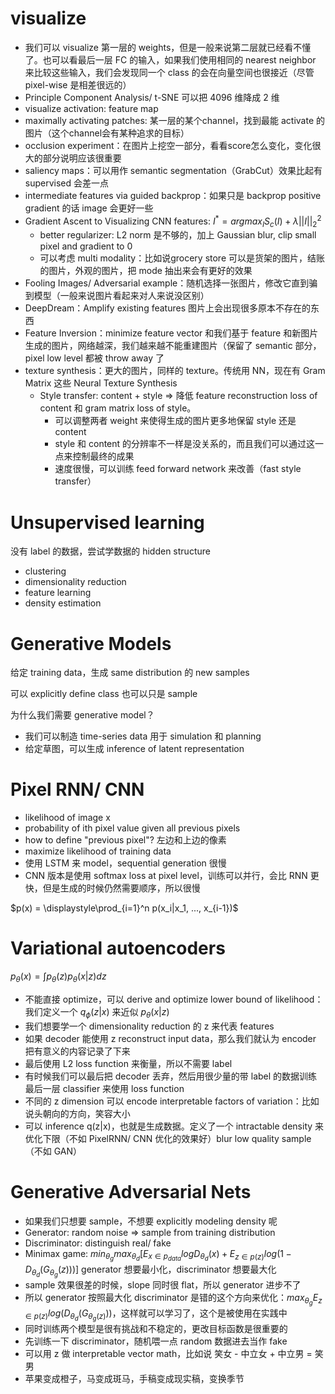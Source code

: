 # visualize

- 我们可以 visualize 第一层的 weights，但是一般来说第二层就已经看不懂了。也可以看最后一层 FC 的输入，如果我们使用相同的 nearest neighbor 来比较这些输入，我们会发现同一个 class 的会在向量空间也很接近（尽管 pixel-wise 是相差很远的）
- Principle Component Analysis/ t-SNE 可以把 4096 维降成 2 维
- visualize activation: feature map
- maximally activating patches: 某一层的某个channel，找到最能 activate 的图片（这个channel会有某种追求的目标）
- occlusion experiment：在图片上挖空一部分，看看score怎么变化，变化很大的部分说明应该很重要
- saliency maps：可以用作 semantic segmentation（GrabCut）效果比起有 supervised 会差一点
- intermediate features via guided backprop：如果只是 backprop positive gradient 的话 image 会更好一些
- Gradient Ascent to Visualizing CNN features: $I^* = argmax_I S_c(I) + \lambda || I ||_2^2$
  - better regularizer: L2 norm 是不够的，加上 Gaussian blur, clip small pixel and gradient to 0
  - 可以考虑 multi modality：比如说grocery store 可以是货架的图片，结账的图片，外观的图片，把 mode 抽出来会有更好的效果
- Fooling Images/ Adversarial example：随机选择一张图片，修改它直到骗到模型（一般来说图片看起来对人来说没区别）
- DeepDream：Amplify existing features 图片上会出现很多原本不存在的东西
- Feature Inversion：minimize feature vector 和我们基于 feature 和新图片生成的图片，网络越深，我们越来越不能重建图片（保留了 semantic 部分，pixel low level 都被 throw away 了
- texture synthesis：更大的图片，同样的 texture。传统用 NN，现在有 Gram Matrix 这些 Neural Texture Synthesis
  - Style transfer: content + style => 降低 feature reconstruction loss of content 和 gram matrix loss of style。
    - 可以调整两者 weight 来使得生成的图片更多地保留 style 还是 content
    - style 和 content 的分辨率不一样是没关系的，而且我们可以通过这一点来控制最终的成果
    - 速度很慢，可以训练 feed forward  network 来改善（fast style transfer）

# Unsupervised learning

没有 label 的数据，尝试学数据的 hidden structure

- clustering
- dimensionality reduction
- feature learning
- density estimation

# Generative Models

给定 training data，生成 same distribution 的 new samples

可以 explicitly define class 也可以只是 sample

为什么我们需要 generative model？
- 我们可以制造 time-series data 用于 simulation 和 planning
- 给定草图，可以生成 inference of latent representation

# Pixel RNN/ CNN

- likelihood of image x 
- probability of ith pixel value given all previous pixels
- how to define "previous pixel"? 左边和上边的像素
- maximize likelihood of training data
- 使用 LSTM 来 model，sequential generation 很慢
- CNN 版本是使用 softmax loss at pixel level，训练可以并行，会比 RNN 更快，但是生成的时候仍然需要顺序，所以很慢

$p(x) = \displaystyle\prod_{i=1}^n p(x_i|x_1, ..., x_{i-1})$

# Variational autoencoders

$p_\theta(x) = \int p_\theta(z)p_\theta(x|z)dz$

- 不能直接 optimize，可以 derive and optimize lower bound of likelihood：我们定义一个 $q_\phi(z|x)$ 来近似 $p_\theta(x|z)$
- 我们想要学一个 dimensionality reduction 的 z 来代表 features
- 如果 decoder 能使用 z reconstruct input data，那么我们就认为 encoder 把有意义的内容记录了下来
- 最后使用 L2 loss function 来衡量，所以不需要 label
- 有时候我们可以最后把 decoder 丢弃，然后用很少量的带 label 的数据训练最后一层 classifier 来使用 loss function
- 不同的 z dimension 可以 encode interpretable factors of variation：比如说头朝向的方向，笑容大小
- 可以 inference q(z|x)，也就是生成数据。定义了一个 intractable density 来优化下限（不如 PixelRNN/ CNN 优化的效果好）blur low quality sample（不如 GAN）

# Generative Adversarial Nets

- 如果我们只想要 sample，不想要 explicitly modeling density 呢
- Generator: random noise => sample from training distribution
- Discriminator: distinguish real/ fake
- Minimax game: $min_{\theta_g} max_{\theta_d} [E_{x \in p_{data}}log D_{\theta_d}(x) + E_{z \in p(z)}log(1-D_{\theta_d}(G_{\theta_g}(z)))]$ generator 想要最小化，discriminator 想要最大化
- sample 效果很差的时候，slope 同时很 flat，所以 generator 进步不了
- 所以 generator 按照最大化 discriminator 是错的这个方向来优化：$max_{\theta_g}E_{z \in p(z)}log(D_{\theta_d}(G_{\theta_g(z)}))$，这样就可以学习了，这个是被使用在实践中
- 同时训练两个模型是很有挑战和不稳定的，更改目标函数是很重要的
- 先训练一下 discriminator，随机喂一点 random 数据进去当作 fake
- 可以用 z 做 interpretable vector math，比如说 笑女 - 中立女 + 中立男 = 笑男
- 苹果变成橙子，马变成斑马，手稿变成现实稿，变换季节